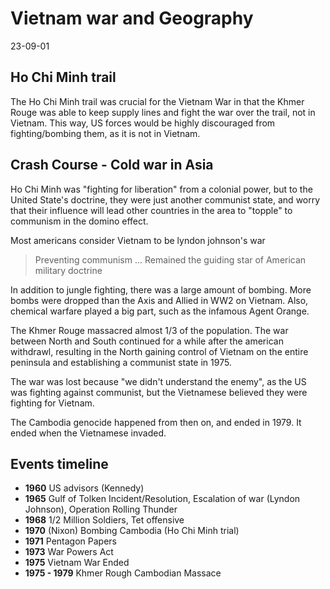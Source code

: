Vietnam war and Geography
=====================================
23-09-01

Ho Chi Minh trail
------------------------------------

The Ho Chi Minh trail was crucial for the Vietnam War in that the Khmer Rouge was able to keep supply lines and fight the war over the trail, not in Vietnam. This way, US forces would be highly discouraged from fighting/bombing them, as it is not in Vietnam.

Crash Course - Cold war in Asia
------------------------

Ho Chi Minh was "fighting for liberation" from a colonial power, but to the United State's doctrine, they were just another communist state, and worry that their influence will lead other countries in the area to "topple" to communism in the domino effect.

Most americans consider Vietnam to be lyndon johnson's war

> Preventing communism ... Remained the guiding star of American military doctrine

In addition to jungle fighting, there was a large amount of bombing. More bombs were dropped than the Axis and Allied in WW2 on Vietnam. Also, chemical warfare played a big part, such as the infamous Agent Orange.

The Khmer Rouge massacred almost 1/3 of the population.
The war between North and South continued for a while after the american withdrawl, resulting in the North gaining control of Vietnam on the entire peninsula and establishing a communist state in 1975.

The war was lost because "we didn't understand the enemy", as the US was fighting against communist, but the Vietnamese believed they were fighting for Vietnam.

The Cambodia genocide happened from then on, and ended in 1979. It ended when the Vietnamese invaded.

Events timeline
---------

- **1960** US advisors (Kennedy)
- **1965** Gulf of Tolken Incident/Resolution, Escalation of war (Lyndon Johnson), Operation Rolling Thunder
- **1968** 1/2 Million Soldiers, Tet offensive
- **1970** (Nixon) Bombing Cambodia (Ho Chi Minh trial)
- **1971** Pentagon Papers
- **1973** War Powers Act
- **1975** Vietnam War Ended
- **1975 - 1979** Khmer Rough Cambodian Massace

